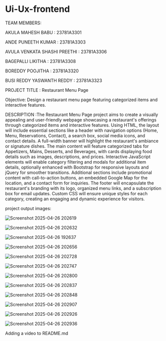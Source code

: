# Ui-Ux-frontend

TEAM MEMBERS:

AKULA MAHESH BABU	: 23781A3301

ANDE PUNEETH KUMAR	: 23781A3303

AVULA VENKATA SHASHI PREETHI	: 23781A3306

BAGEPALLI LIKITHA	: 23781A3308

BOREDDY POOJITHA	: 23781A3320

BUSI REDDY YASWANTH REDDY	: 23781A3323

PROJECT TITLE : Restaurant Menu Page

Objective: Design a restaurant menu page featuring categorized items and interactive features.

DESCRIPTION :The Restaurant Menu Page project aims to create a visually appealing and user-friendly webpage showcasing a restaurant's offerings through categorized items and interactive features. Using HTML, the layout will include essential sections like a header with navigation options (Home, Menu, Reservations, Contact), a search box, social media icons, and contact details. A full-width banner will highlight the restaurant's ambiance or signature dishes. The main content will feature categorized tabs for Appetizers, Mains, Desserts, and Beverages, with cards displaying food details such as images, descriptions, and prices. Interactive JavaScript elements will enable category filtering and modals for additional item details, optionally enhanced with Bootstrap for responsive layouts and jQuery for smoother transitions. Additional sections include promotional content with call-to-action buttons, an embedded Google Map for the location, and a contact form for inquiries. The footer will encapsulate the restaurant's branding with its logo, organized menu links, and a subscription box for email updates. Custom CSS will ensure unique styles for each category, creating an engaging and dynamic experience for visitors.


project output images:

![Screenshot 2025-04-26 202619](https://github.com/user-attachments/assets/c977d213-b2cd-43cb-ac73-9e342cd0cf97)

![Screenshot 2025-04-26 202632](https://github.com/user-attachments/assets/dd75a3a1-7c26-41ab-b9c6-ccd434be0d36)

![Screenshot 2025-04-26 192637](https://github.com/user-attachments/assets/36452c60-a052-491e-ae99-7d8a84a6cd54)

![Screenshot 2025-04-26 202656](https://github.com/user-attachments/assets/a570e7d6-3b31-4b4b-bffa-b9f12c29fb79)

![Screenshot 2025-04-26 202728](https://github.com/user-attachments/assets/0ab46b7b-c787-4598-b44f-93177e7c2a26)

![Screenshot 2025-04-26 202747](https://github.com/user-attachments/assets/1a0d673a-5172-49d2-873b-dc0abf3f001e)

![Screenshot 2025-04-26 202800](https://github.com/user-attachments/assets/67468d2e-de82-4e01-8cf9-88a3e250c606)

![Screenshot 2025-04-26 202837](https://github.com/user-attachments/assets/2ba660b3-93fd-4be0-9089-f6fde675a82a)

![Screenshot 2025-04-26 202848](https://github.com/user-attachments/assets/61a75b78-fd8c-4c73-803f-a828f2d677b3)

![Screenshot 2025-04-26 202907](https://github.com/user-attachments/assets/9ff764c4-d556-4894-ac91-dc22a08328ba)

![Screenshot 2025-04-26 202926](https://github.com/user-attachments/assets/199a5fc5-48cd-447d-8c89-f8ae7b1b0523)

![Screenshot 2025-04-26 202936](https://github.com/user-attachments/assets/a677f580-f2cf-4b81-80a3-604c56ba196a)

Adding a video to README.md
